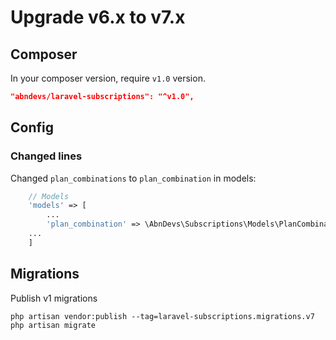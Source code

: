 # Upgrade v6.x to v7.x

## Composer

In your composer version, require `v1.0` version.

```json
"abndevs/laravel-subscriptions": "^v1.0",
```

## Config

### Changed lines

Changed `plan_combinations` to `plan_combination` in models:

```php
    // Models
    'models' => [
        ...
        'plan_combination' => \AbnDevs\Subscriptions\Models\PlanCombination::class,
    ...
    ]
```

## Migrations

Publish v1 migrations

```shell
php artisan vendor:publish --tag=laravel-subscriptions.migrations.v7
php artisan migrate
```
